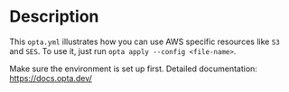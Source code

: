 # Description

This `opta.yml` illustrates how you can use AWS specific resources like `S3` and `SES`. 
To use it, just run `opta apply --config <file-name>`.

Make sure the environment is set up first.
Detailed documentation: https://docs.opta.dev/
